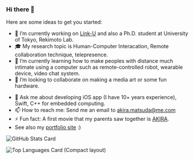 ### Hi there 👋

Here are some ideas to get you started:

- 🔭 I’m currently working on [Link-U](https://www.link-u.co.jp) and also a Ph.D. student at University of Tokyo, Rekimoto Lab.
- 🎓 My research topic is Human-Computer Interacation, Remote collaboration technique, telepresence.
- 🌱 I’m currently learning how to make peoples with distance much intimate using a computer such as remote-controlled robot, wearable device, video chat system.
- 👯 I’m looking to collaborate on making a media art or some fun hardware.
<!--- 🤔 I’m looking for help with ... -->
- 💬 Ask me about developing iOS app (I have 10+ years experience), Swift, C++ for embedded computing.
- 📫 How to reach me: Send me an email to [akira.matsuda@me.com](mailto:akira.matsuda@me.com)
- ⚡ Fun fact: A first movie that my parents saw together is [AKIRA](https://en.wikipedia.org/wiki/Akira_(manga)).
- See also my [portfolio site](https://www.0x0c.me) :)

![GitHub Stats Card](https://github-readme-stats.vercel.app/api?username=0x0c&show_icons=true&count_private=true)

![Top Languages Card (Compact layout)](https://github-readme-stats.vercel.app/api/top-langs/?username=0x0c&layout=compact&show_icons=true&count_private=true)
